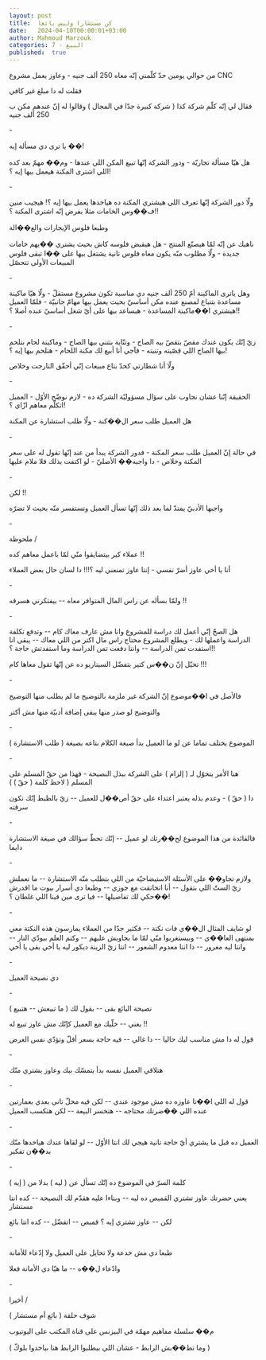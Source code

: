 ```yaml
---
layout: post
title:  كن مستشارا وليس بائعا
date:   2024-04-10T00:00:01+03:00
author: Mahmoud Marzouk
categories: 7 - البيع
published:  true
---
```

من حوالي يومين حدّ كلّمني إنّه معاه 250 ألف جنيه - وعاوز يعمل
مشروع CNC

فقلت له دا مبلغ غير كافي

فقال لي إنّه كلّم شركة كذا ( شركة كبيرة جدّا في المجال ) وقالوا له إنّ
عندهم مكن ب 250 ألف جنيه

\-

يا ترى دي مسألة إيه ��!

هل هيّا مسألة تجاريّة - ودور الشركة إنّها تبيع المكن اللي عندها - وم�� مهمّ
بعد كده اللي اشترى المكنة هيعمل بيها إيه ؟!

\-

ولّا دور الشركة إنّها تعرف اللي هيشتري المكنة ده هياخدها يعمل بيها إيه ؟!
هيجيب منين ف��وس الخامات مثلا بفرض إنّه اشترى المكنة ؟!!

وطبعا فلوس الإيجارات والع��الة

ناهيك عن إنّه لمّا هيصنّع المنتج - هل هيقبض فلوسه كاش بحيث يشتري ��يهم
خامات جديدة - ولّا مطلوب منّه يكون معاه فلوس تانية يشتغل بيها على ��ا تبقى
فلوس المبيعات الأولى تتحصّل

\-

وهل ياترى الماكينة أمّ 250 ألف جنيه دي مناسبة تكون مشروع مستقلّ - ولّا هيّا
ماكينة مساعدة بتتباع لمصنع عنده مكن أساسيّ بحيث يعمل بيها مهامّ جانبيّة -
فلمّا العميل هيشتري ا��ماكينة المساعدة - هيساعد بيها على أيّ شغل أساسيّ عنده
أصلا ؟!!

\-

زيّ إنّك يكون عندك مقصّ بتقصّ بيه الصاج - وتنّاية بتتني بيها الصاج - وماكينة
لحام بتلحم بيها الصاج اللي قصّيته وتنيته - فآجي أنا أبيع لك مكنة اللحام -
هتلحم بيها إيه ؟!

ولّا أنا شطارتي كحدّ بتاع مبيعات إنّي أحقّق التارجت وخلاص

\-

الحقيقة إنّنا عشان نجاوب على سؤال مسؤوليّة الشركة ده - لازم نوضّح الأوّل -
العميل اتكلّم معاهم ازّاي ؟!

هل العميل طلب سعر ال��كنة - ولّا طلب استشارة عن المكنة

\-

في حالة إنّ العميل طلب سعر المكنة - فدور الشركة يبدأ من عند إنّها تقول له
على سعر المكنة وخلاص - دا واجبه�� الأصليّ - لو اكتفت بذلك فلا ملام
عليها

\-

لكن !!

واجبها الأدبيّ يمتدّ لما بعد ذلك إنّها تسأل العميل وتستفسر منّه بحيث لا
تضرّه

\-

ملحوظة /

عملاء كير بيتضايقوا منّي لمّا باعمل معاهم كده !!

أنا يا أخي عاوز أضرّ نفسي - إنتا عاوز تمنعني ليه ؟!!! دا لسان حال بعض
العملاء

\-

ولمّا بسأله عن راس المال المتوافر معاه -- بيفتكرني هسرقه !!

\-

هل الصحّ إنّي أعمل لك دراسة للمشروع وانا مش عارف معاك كام -- وتدفع تكلفة
الدراسة واعملها لك - ويطلع المشروع محتاج راس مال اكتر من اللي معاك --
يبقى انا استفدت تمن الدراسة -- وانتا دفعت تمن الدراسة وما استفدتش حاجة
؟!!

تخيّل إنّ ن��س كتير بتفضّل السيناريو ده عن إنّها تقول معاها كام
!!!

\-

فالأصل في ا��موضوع إنّ الشركة غير ملزمة بالتوضيح ما لم يطلب منها
التوضيح

والتوضيح لو صدر منها يبقى إضافة أدبيّة منها مش أكتر

\-

الموضوع يختلف تماما عن لو ما العميل بدأ صيغة الكلام بتاعه بصيغة ( طلب
الاستشارة )

\-

هنا الأمر يتحوّل لـ ( إلزام ) على الشركة ببذل النصيحة - فهذا من حقّ
المسلم على المسلم ( لاحظ كلمة ( حقّ ) )

دا ( حقّ ) - وعدم بذله يعتبر اعتداء على حقّ أص��ل للعميل -- زيّ بالظبط إنّك
تكون سرقته

\-

فالفائدة من هذا الموضوع لح��رتك لو عميل -- إنّك تحطّ سؤالك في صيغة
الاستشارة دايما

\-

ولازم تجاو�� على الأسئلة الاستيضاحيّة من اللي بتطلب منّه الاستشارة -- ما
تعملش زيّ الستّ اللي بتقول -- أنا اتخانقت مع جوزي -- وطبعا دي أسرار بيوت
ما اقدرش ��حكي لك تفاصيلها -- فيا ترى مين فينا اللي غلطان ؟!

\-

لو شايف المثال ال��ي فات نكتة -- فكثير جدّا من العملاء يمارسون هذه النكتة
معي بمنتهى العا��ي -- وبيستغربوا منّي لمّا ما بجاوبش عليهم -- وكتم العلم
بيودّي النار -- وانتا ليه مغرور -- دا انتا معدوم الشعور -- انتا زيّ الزينة
ديكور ليه يا أخي بقى يا أخي

\-

دي نصيحة العميل

\-

نصيحة البائع بقى -- بقول لك ( ما تبيعش -- هتبيع )

يعني -- خلّيك مع العميل كإنّك مش عاوز تبيع له !!

قول له دا مش مناسب ليك حاليا -- دا غالي -- فيه حاجة بسعر أقلّ وتؤدّي نفس
الغرض

\-

هتلاقي العميل نفسه بدأ يتمسّك بيك وعاوز يشتري منّك

\-

قول له اللي ا��تا عاوزه ده مش موجود عندي -- لكن فيه محلّ تاني بعدي
بعمارتين عنده اللي ��ضرتك محتاجه -- هتخسر البيعة -- لكن هتكسب
العميل

\-

العميل ده قبل ما يشتري أيّ حاجة تانية هيجي لك انتا الأوّل -- لو لقاها
عندك هياخدها منّك بد��ن تفكير

\-

كلمة السرّ في الموضوع ده إنّك تسأل عن ( ليه ) بدلا من ( إيه )

يعني حضرتك عاوز تشتري القميص ده ليه -- وبناءا عليه هقدّم لك النصيحة --
كده انتا مستشار

لكن -- عاوز تشتري إيه ؟ قميص -- اتفضّل -- كده انتا بائع

\-

طبعا دي مش خدعة ولا تحايل على العميل ولا إدّعاء للأمانة

وادّعاء ل��ه -- ما هيّا دي الأمانة فعلا

\-

أخيرا /

شوف حلقة ( بائع أم مستشار )

م�� سلسلة مفاهيم مهمّة في البيزنس على قناة المكتب على
اليوتيوب

( وما تط��بش الرابط - عشان اللي بيطلبوا الرابط هنا بياخدوا
بلوكّ )
